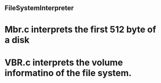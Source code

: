 ## FileSystemInterpreter
# Mbr.c interprets the first 512 byte of a disk
# VBR.c interprets the volume informatino of the file system.
